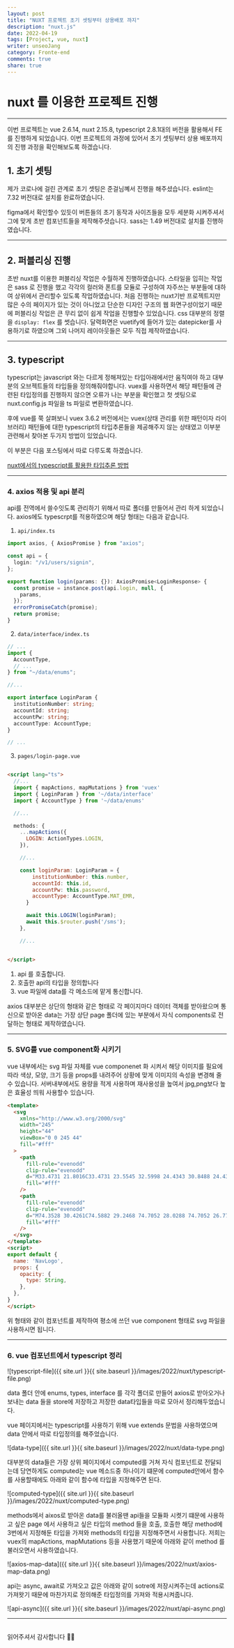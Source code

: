```yaml
---
layout: post
title: "NUXT 프로젝트 초기 셋팅부터 상용배포 까지"
description: "nuxt.js"
date: 2022-04-19
tags: [Project, vue, nuxt]
writer: unseoJang
category: Fronte-end
comments: true
share: true
---
```


# nuxt 를 이용한 프로젝트 진행
---

이번 프로젝트는 vue 2.6.14, nuxt 2.15.8, typescript 2.8.1대의 버전을 활용해서 FE 를 진행하게 되었습니다.
이번 프로젝트의 과정에 있어서 초기 셋팅부터 상용 배포까지의 진행 과정을 확인해보도록 하겠습니다.

## 1. 초기 셋팅

제가 코로나에 걸린 관계로 초기 셋팅은 준걸님꼐서 진행을 해주셨습니다.
eslint는 7.32 버전대로 설치를 완료하였습니다.

figma에서 확인할수 있듯이 버튼들의 초기 동작과 사이즈들을 모두 세분화 시켜주셔서 그에 맞게 초반 컴포넌트들을 제작해주셧습니다.
sass는 1.49 버전대로 설치를 진행하였습니다.

---

## 2. 퍼블리싱 진행

초반 nuxt를 이용한 퍼블리싱 작업은 수월하게 진행하였습니다.
스타일을 입히는 작업은 sass 로 진행을 했고 각각의 컬러와 폰트를 모듈로 구성하여 자주쓰는 부분들에 대하여 상위에서 관리할수 있도록 작업하였습니다.
처음 진행하는 nuxt기반 프로젝트지만 많은 수의 페이지가 있는 것이 아니었고 단순한 디자인 구조의 웹 화면구성이었기 때문에 퍼블리싱 작업은 큰 무리 없이 쉽게 작업을 진행할수 있었습니다.
css 대부분의 정렬을 `display: flex` 를 썻습니다.
달력화면은 vuetify에 들어가 있는 datepicker를 사용하기로 하였으며 그외 나머지 레이아웃들은 모두 직접 제작하였습니다.


---

## 3. typescript

typescript는 javascript 와는 다르게 정해져있는 타입아래에서만 움직여야 하고 대부분의 오브젝트들의 타입들을 정의해줘야합니다.
vuex를 사용하면서 해당 패턴들에 관련된 타입정의를 진행하지 않으면 오류가 나는 부분을 확인했고 첫 셋팅으로 nuxt.config.js 파일을 ts 파일로 변환하였습니다.

후에 vue를 쭉 살펴보니 vuex 3.6.2 버전에서는 vuex(상태 관리를 위한 패턴이자 라이브러리) 패턴들에 대한 typescript의 타입추론들을 제공해주지 않는 상태였고 이부분 관련해서 찾아본 두가지 방법이 있었습니다.

이 부분은 다음 포스팅에서 따로 다루도록 하겠습니다.


[nuxt에서의 typescript를 활용한 타입추론 방법](https://docfriends.github.io/DevStrory/2022-04-20/typescript-notwroking/)

---

### 4. axios 적용 및 api 분리

api를 전역에서 쓸수잇도록 관리하기 위해서 따로 폴더를 만들어서 관리 하게 되었습니다.
axios에도 typescrpt를 적용하였으며 해당 형태는 다음과 같습니다.

  1. `api/index.ts`

```ts
import axios, { AxiosPromise } from "axios";

const api = {
  login: "/v1/users/signin",
};

export function login(params: {}): AxiosPromise<LoginResponse> {
  const promise = instance.post(api.login, null, {
    params,
  });
  errorPromiseCatch(promise);
  return promise;
}
```

  2. `data/interface/index.ts`

```ts
// ...
import {
  AccountType,
  // ...
} from "~/data/enums";

//...

export interface LoginParam {
  institutionNumber: string;
  accountId: string;
  accountPw: string;
  accountType: AccountType;
}

// ...
```
  3. `pages/login-page.vue`

```html

<script lang="ts">
  //...
  import { mapActions, mapMutations } from 'vuex'
  import { LoginParam } from '~/data/interface'
  import { AccountType } from '~/data/enums'

  //...

  methods: {
    ...mapActions({
      LOGIN: ActionTypes.LOGIN,
    }),

    //...

    const loginParam: LoginParam = {
        institutionNumber: this.number,
        accountId: this.id,
        accountPw: this.password,
        accountType: AccountType.MAT_EMR,
      }

      await this.LOGIN(loginParam);
      await this.$router.push('/sms');
    },

    //...


</script>
```
1. api 를 호출합니다.
2. 호출한 api의 타입을 정의합니다
3. vue 파일에 data를 각 메소드에 맡게 통신합니다.

axios 대부분은 상단의 형태와 같은 형태로 각 페이지마다 데이터 객체를 받아왔으며 통신으로 받아온 data는 가장 상단 page 폴더에 있는 부분에서 자식 components로 전달하는 형태로 제작하였습니다.

---------

### 5. SVG를 vue component화 시키기

vue 내부에서는  svg 파일 자체를 vue componenet 화 시켜서 해당 이미지를 필요에 따라 색상, 모양, 크기 등을 props를 내려주어 상황에 맞게 이미지의 속성을 변경해 줄 수 있습니다.
서버내부에서도 용량을 적게 사용하며 재사용성을 높여서 jpg,png보다 높은 효율성 띄워 사용할수 있습니다.

```html
<template>
  <svg
    xmlns="http://www.w3.org/2000/svg"
    width="245"
    height="44"
    viewBox="0 0 245 44"
    fill="#fff"
  >
    <path
      fill-rule="evenodd"
      clip-rule="evenodd"
      d="M33.4731 21.8016C33.4731 23.5545 32.5998 24.4343 30.8488 24.4343H24.3686V33.5671H21.5068C19.7594 33.5671 18.8824 32.6895 18.8824 30.9351V24.4576L18.8817 24.4583H9.77727V21.5873C9.77727 19.8336 10.6506 18.9546 12.4016 18.9546H18.8817V9.82105H21.7436C23.4917 9.82105 24.3679 10.6993 24.3679 12.4538V18.9313L24.3686 18.9305H33.4731V21.8016ZM21.6251 0H0V21.695C0 33.6763 9.68133 43.3885 21.6251 43.3885C33.5682 43.3885 43.2503 33.6763 43.2503 21.695C43.2503 9.71228 33.5682 0 21.6251 0V0Z"
      fill="#fff"
    />
    <path
      fill-rule="evenodd"
      clip-rule="evenodd"
      d="M74.3528 30.4261C74.5882 29.2468 74.7052 28.0288 74.7052 26.7701C74.7052 25.5127 74.5882 24.3035 74.3528 23.1439C74.1182 21.9843 73.7156 20.9624 73.1475 20.0775C72.5793 19.1934 71.8448 18.4762 70.9438 17.9251C70.0415 17.3748 68.9059 17.0993 67.5349 17.0993C66.1624 17.0993 65.0072 17.3748 64.067 17.9251C63.1261 18.4762 62.3712 19.2029 61.8038 20.1074C61.2349 21.0119 60.8237 22.044 60.5694 23.2022C60.3136 24.3626 60.1872 25.5718 60.1872 26.8291C60.1872 28.0084 60.3238 29.1877 60.5984 30.3671C60.8724 31.5464 61.3134 32.5989 61.9215 33.5216C62.5282 34.4459 63.2925 35.1937 64.2138 35.7629C65.1336 36.3329 66.2416 36.6179 67.5349 36.6179C68.9059 36.6179 70.0524 36.3431 70.9729 35.7921C71.8935 35.2418 72.628 34.5049 73.1773 33.5807C73.7258 32.6579 74.1182 31.6054 74.3528 30.4261ZM78.8403 0C81.004 0 82.7586 1.75951 82.7586 3.93083V25.8037C82.7586 34.0218 78.3121 38.6603 75.9849 40.2478C73.6396 41.8477 70.6317 42.8681 66.4889 42.8681C63.789 42.8681 61.2061 42.4257 59.482 41.5416C57.7571 40.6567 56.3375 39.4584 55.2207 37.9438C54.104 36.4314 53.2612 34.6923 52.6931 32.7258C52.1249 30.7608 51.8408 28.7163 51.8408 26.5938C51.8408 24.55 52.1249 22.5748 52.6931 20.6673C53.2612 18.7613 54.104 17.0805 55.2207 15.6256C56.3375 14.1723 57.7383 13.0017 59.4239 12.1168C61.108 11.2327 63.0675 10.7903 65.3017 10.7903C67.1028 10.7903 68.8175 11.1737 70.4442 11.9404C72.0695 12.7065 73.3541 13.837 74.2942 15.3312H74.4119V0H78.8403ZM108.444 30.4562C108.679 29.2973 108.796 28.1078 108.796 26.8883C108.796 25.6711 108.679 24.4714 108.444 23.2913C108.209 22.1128 107.807 21.0712 107.239 20.1667C106.67 19.2628 105.907 18.526 104.947 17.9552C103.986 17.386 102.801 17.1003 101.391 17.1003C99.9804 17.1003 98.8048 17.386 97.8639 17.9552C96.9238 18.526 96.1682 19.2628 95.6007 20.1667C95.0326 21.0712 94.6315 22.1128 94.3961 23.2913C94.1607 24.4714 94.0437 25.6711 94.0437 26.8883C94.0437 28.1078 94.1607 29.2973 94.3961 30.4562C94.6315 31.6158 95.0326 32.6581 95.6007 33.5816C96.1682 34.5051 96.9238 35.242 97.8639 35.7923C98.8048 36.3433 99.9804 36.6181 101.391 36.6181C102.801 36.6181 103.986 36.3433 104.947 35.7923C105.907 35.242 106.67 34.5051 107.239 33.5816C107.807 32.6581 108.209 31.6158 108.444 30.4562ZM112.852 15.1841C114.224 16.5799 115.282 18.2701 116.026 20.2549C116.77 22.241 117.143 24.4517 117.143 26.8884C117.143 29.3264 116.77 31.5277 116.026 33.4927C115.282 35.4592 114.224 37.1393 112.852 38.5343C111.48 39.9309 109.825 41.0016 107.885 41.748C105.946 42.4943 103.78 42.8682 101.391 42.8682C99.0004 42.8682 96.8447 42.4943 94.9252 41.748C93.0049 41.0016 91.3585 39.9309 89.9882 38.5343C88.6158 37.1393 87.5579 35.4592 86.8139 33.4927C86.0692 31.5277 85.6972 29.3264 85.6972 26.8884C85.6972 24.4517 86.0692 22.241 86.8139 20.2549C87.5579 18.2701 88.6158 16.5799 89.9882 15.1841C91.3585 13.789 93.0049 12.7073 94.9252 11.9406C96.8447 11.1738 99.0004 10.7911 101.391 10.7911C103.78 10.7911 105.946 11.1738 107.885 11.9406C109.825 12.7073 111.48 13.789 112.852 15.1841ZM140.131 32.69C140.684 31.3248 141.999 30.4261 143.467 30.4261H148.778C148.229 34.4757 146.661 37.5611 144.075 39.6836C141.489 41.8068 138.178 42.868 134.142 42.868C131.869 42.868 129.782 42.4846 127.883 41.7179C125.98 40.9518 124.365 39.8811 123.033 38.5042C121.7 37.1289 120.661 35.4882 119.917 33.5807C119.173 31.6747 118.801 29.5813 118.801 27.3007C118.801 24.9428 119.143 22.751 119.829 20.7262C120.514 18.7021 121.524 16.9528 122.856 15.4783C124.188 14.0045 125.815 12.8544 127.734 12.0285C129.655 11.2035 131.85 10.7902 134.318 10.7902C136.12 10.7902 137.854 11.0263 139.52 11.4979C141.185 11.9695 142.674 12.6874 143.987 13.6503C145.3 14.6139 146.368 15.8129 147.191 17.2473C148.014 18.6825 148.484 20.3829 148.601 22.348H140.431C139.882 18.8494 137.824 17.0993 134.26 17.0993C132.926 17.0993 131.81 17.4047 130.909 18.0133C130.007 18.6241 129.272 19.4091 128.704 20.3727C128.136 21.3363 127.734 22.3975 127.5 23.5565C127.264 24.7168 127.147 25.8663 127.147 27.0062C127.147 28.1068 127.264 29.2278 127.5 30.3671C127.734 31.5078 128.117 32.5391 128.645 33.4633C129.175 34.3876 129.889 35.1434 130.792 35.7331C131.693 36.3227 132.79 36.6179 134.083 36.6179C136.082 36.6179 137.619 36.0574 138.697 34.9371C139.301 34.3088 139.78 33.5595 140.131 32.69ZM162.56 17.2186H162.03V32.3136C162.03 33.7291 162.267 34.673 162.736 35.1439C163.207 35.6162 164.147 35.8516 165.557 35.8516C166.028 35.8516 166.478 35.8327 166.909 35.7926C167.341 35.7547 167.752 35.6949 168.144 35.6162V42.1024C167.439 42.2205 166.654 42.2985 165.793 42.3379C164.932 42.3772 164.088 42.3969 163.266 42.3969C161.972 42.3969 160.747 42.3087 159.591 42.1316C158.435 41.9552 157.417 41.6112 156.535 41.1002C155.653 40.5893 154.957 39.8619 154.448 38.918C153.939 37.9748 153.684 36.7365 153.684 35.2036V2.4771H162.03V11.6165H168.144C168.144 14.7106 165.644 17.2186 162.56 17.2186ZM189.233 30.3087V27.1833C188.881 27.4989 188.44 27.7431 187.912 27.9202C187.381 28.0973 186.814 28.2446 186.207 28.3626C185.598 28.4807 184.962 28.5791 184.297 28.6571C183.629 28.7366 182.963 28.835 182.298 28.9523C181.671 29.0704 181.053 29.2278 180.446 29.4239C179.838 29.6214 179.309 29.8867 178.86 30.2205C178.409 30.5544 178.046 30.9771 177.772 31.4881C177.497 31.999 177.36 32.6477 177.36 33.4342C177.36 34.1813 177.497 34.8103 177.772 35.3205C178.046 35.8322 178.418 36.2345 178.889 36.5297C179.358 36.8242 179.907 37.0304 180.534 37.1485C181.161 37.2666 181.807 37.3256 182.474 37.3256C184.12 37.3256 185.393 37.0508 186.295 36.5005C187.195 35.9502 187.861 35.2913 188.293 34.5246C188.724 33.7578 188.989 32.9823 189.087 32.1951C189.184 31.4101 189.233 30.7803 189.233 30.3087ZM197.58 35.3207C197.58 36.6976 197.658 38.0139 197.815 39.272C197.971 40.53 198.245 41.4739 198.638 42.1022H191.588C190.732 42.1022 189.962 41.5154 189.795 40.6721C189.793 40.667 189.793 40.6627 189.792 40.6576C189.694 40.1663 189.625 39.6648 189.586 39.1539C188.253 40.53 186.686 41.4929 184.884 42.0432C183.081 42.5935 181.239 42.8682 179.358 42.8682C177.908 42.8682 176.557 42.6919 175.302 42.3376C174.048 41.9841 172.952 41.4338 172.011 40.6867C171.071 39.9403 170.336 38.9972 169.807 37.8565C169.278 36.7165 169.013 35.3608 169.013 33.7879C169.013 32.0583 169.316 30.6333 169.925 29.513C170.532 28.3928 171.316 27.4992 172.275 26.83C173.235 26.1617 174.333 25.6609 175.567 25.3264C176.802 24.9925 178.046 24.7272 179.3 24.5304C180.554 24.3336 181.787 24.1762 183.003 24.0581C184.217 23.9401 185.295 23.7637 186.235 23.5275C187.176 23.2921 187.92 22.9481 188.469 22.4961C189.017 22.0442 189.272 21.3853 189.233 20.5202C189.233 19.6171 189.086 18.8991 188.793 18.3685C188.498 17.8372 188.106 17.4246 187.617 17.1294C187.127 16.835 186.559 16.6389 185.912 16.5398C185.266 16.4428 184.569 16.3925 183.825 16.3925C182.18 16.3925 180.887 16.7468 179.946 17.4538C179.006 18.1615 178.456 19.3408 178.3 20.9917H169.954C170.072 19.0267 170.562 17.3955 171.423 16.0981C172.285 14.8007 173.383 13.7591 174.716 12.9727C176.047 12.1869 177.546 11.6264 179.212 11.2926C180.877 10.9588 182.552 10.7911 184.237 10.7911C185.766 10.7911 187.312 10.8997 188.881 11.1155C190.447 11.332 191.879 11.7547 193.172 12.383C194.464 13.0127 195.522 13.8867 196.345 15.0069C197.169 16.1272 197.58 17.6119 197.58 19.4589V35.3207ZM206.386 0C208.551 0 210.305 1.76024 210.305 3.93083V42.1013H201.958V0H206.386ZM232.748 23.5784L245 42.1021H238.304C236.184 42.1021 234.215 40.9971 233.103 39.1844L226.544 28.4808L223.312 31.6063V42.1021H214.965V0H219.393C221.557 0 223.312 1.76024 223.312 3.93083V22.5842L231.224 14.3355C232.891 12.5986 235.191 11.6161 237.595 11.6161H243.708L232.896 22.1841C232.52 22.5529 232.457 23.1382 232.748 23.5784Z"
      fill="#fff"
    />
  </svg>
</template>
<script>
export default {
  name: 'NavLogo',
  props: {
    opacity: {
      type: String,
    },
  },
}
</script>

```
위 형태와 같이 컴포넌트를 제작하여 평소에 쓰던 vue component 형태로 svg 파일을 사용하시면 됩니다.

-----

### 6. vue 컴포넌트에서 typescript 정리

![typescript-file]({{ site.url }}{{ site.baseurl }}/images/2022/nuxt/typescript-file.png)


data 폴더 안에 enums, types, interface 를 각각 폴더로 만들어 axios로 받아오거나 보내는 data 들을 store에 저장하고 저장한 data타입들을 따로 모아서 정리해두었습니다.

vue 페이지에서는 typescript를 사용하기 위해 vue extends 문법을 사용하였으며 data 안에서 따로 타입정의를 해주었습니다.

![data-type]({{ site.url }}{{ site.baseurl }}/images/2022/nuxt/data-type.png)

대부분의 data들은 가장 상위 페이지에서 computed를 거쳐 자식 컴포넌트로 전달되는데 당연하게도 computed는 vue 메소드중 하나이기 떄문에 computed안에서 함수를 사용할때에도 아래와 같이 함수에 타입을 지정해주면 된다.

![computed-type]({{ site.url }}{{ site.baseurl }}/images/2022/nuxt/computed-type.png)

methods에서 aixos로 받아온 data를 불러올땐 api들을 모듈화 시켯기 떄문에 사용하고 싶은 page 에서 사용하고 싶은 타입의 method 들을 호출, 호출한 해당 method에 3번에서 지정해둔 타입을 가져와 methods의 타입을 지정해주면서 사용합니다. 저희는 vuex의 mapActions, mapMutations 등을 사용했기 때문에 아래와 같이 method 를 불러오면서 사용하였습니다.

![axios-map-data]({{ site.url }}{{ site.baseurl }}/images/2022/nuxt/axios-map-data.png)

api는 async, await로 가져오고 값은 아래와 같이 sotre에 저장시켜주는데 actions로 가져왓기 때문에 마찬가지로 정의해준 타입정의를 가져와 
적용시켜줍니다.

![api-async]({{ site.url }}{{ site.baseurl }}/images/2022/nuxt/api-async.png)


---




<br/>
읽어주셔서 감사합니다 🙇‍♀️
